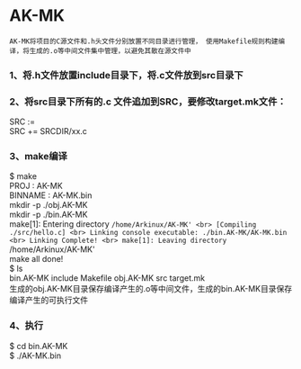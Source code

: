 # AK-MK
    AK-MK将项目的C源文件和.h头文件分别放置不同目录进行管理， 使用Makefile规则构建编译，将生成的.o等中间文件集中管理，以避免其散在源文件中

### 1、将.h文件放置include目录下，将.c文件放到src目录下
### 2、将src目录下所有的.c 文件追加到SRC，要修改target.mk文件：
SRC :=<br>
SRC += SRCDIR/xx.c

### 3、make编译
$ make<br> 
PROJ    : AK-MK<br>
BINNAME : AK-MK.bin<br>
mkdir -p ./obj.AK-MK<br>
mkdir -p ./bin.AK-MK<br>
make[1]: Entering directory `/home/Arkinux/AK-MK' <br>
[Compiling ./src/hello.c] <br>
Linking console executable: ./bin.AK-MK/AK-MK.bin <br>
 Linking Complete! <br>
make[1]: Leaving directory `/home/Arkinux/AK-MK' <br>
 make all done! <br>
$ ls<br>
bin.AK-MK  include  Makefile  obj.AK-MK  src  target.mk<br>
生成的obj.AK-MK目录保存编译产生的.o等中间文件，生成的bin.AK-MK目录保存编译产生的可执行文件

### 4、执行
$ cd bin.AK-MK<br>
$ ./AK-MK.bin 
